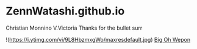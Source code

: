 # ZennWatashi.github.io
Christian Monnino V.Victoria 
Thanks for the bullet surr

!(https://i.ytimg.com/vi/9L8HbzmxgWo/maxresdefault.jpg)
[Big Oh Wepon](https://media1.tenor.com/m/LZ9Z9afQ9LYAAAAd/i-need-more-boolets-i-need-more-bullets.gif)

